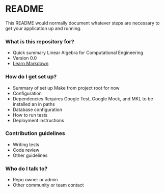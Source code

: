 # README #

This README would normally document whatever steps are necessary to get your application up and running.

### What is this repository for? ###

* Quick summary
Linear Algebra for Computational Engineering
* Version
0.0
* [Learn Markdown](https://bitbucket.org/tutorials/markdowndemo)

### How do I get set up? ###

* Summary of set up
Make from project root for now
* Configuration
* Dependencies
Requires Google Test, Google Mock, and MKL to be installed an in paths
* Database configuration
* How to run tests
* Deployment instructions

### Contribution guidelines ###

* Writing tests
* Code review
* Other guidelines

### Who do I talk to? ###

* Repo owner or admin
* Other community or team contact
